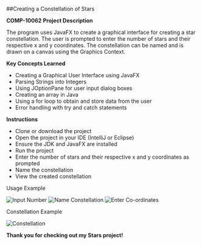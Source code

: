 ##Creating a Constellation of Stars

**COMP-10062**
**Project Description**

The program uses JavaFX to create a graphical interface for creating a star constellation. The user is prompted to enter the number of stars and their respective x and y coordinates. The constellation can be named and is drawn on a canvas using the Graphics Context.

**Key Concepts Learned**

- Creating a Graphical User Interface using JavaFX
- Parsing Strings into Integers
- Using JOptionPane for user input dialog boxes
- Creating an array in Java
- Using a for loop to obtain and store data from the user
- Error handling with try and catch statements

**Instructions**

- Clone or download the project
- Open the project in your IDE (IntelliJ or Eclipse)
- Ensure the JDK and JavaFX are installed
- Run the project
- Enter the number of stars and their respective x and y coordinates as prompted
- Name the constellation
- View the created constellation

Usage Example

![Input Number](https://i.imgur.com/LMasJKY.png)
![Name Constellation](https://i.imgur.com/5iP3Hgc.png)
![Enter Co-ordinates](https://i.imgur.com/fADO6vl.png)

Constellation Example

![Constellation](https://i.imgur.com/9RWoBoO.png)

**Thank you for checking out my Stars project!**
